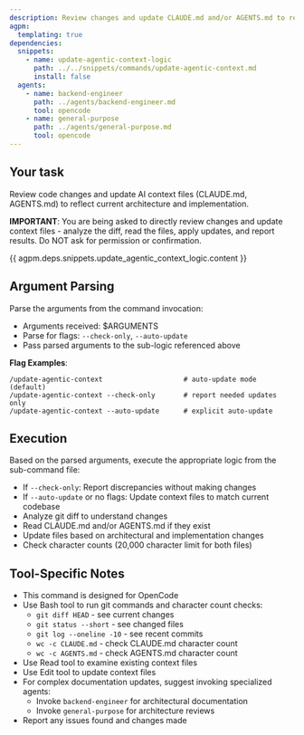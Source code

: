 ```yaml
---
description: Review changes and update CLAUDE.md and/or AGENTS.md to reflect current architecture
agpm:
  templating: true
dependencies:
  snippets:
    - name: update-agentic-context-logic
      path: ../../snippets/commands/update-agentic-context.md
      install: false
  agents:
    - name: backend-engineer
      path: ../agents/backend-engineer.md
      tool: opencode
    - name: general-purpose
      path: ../agents/general-purpose.md
      tool: opencode
---
```


## Your task

Review code changes and update AI context files (CLAUDE.md, AGENTS.md) to reflect current architecture and implementation.

**IMPORTANT**: You are being asked to directly review changes and update context files - analyze the diff, read the files, apply updates, and report results. Do NOT ask for permission or confirmation.

{{ agpm.deps.snippets.update_agentic_context_logic.content }}

## Argument Parsing

Parse the arguments from the command invocation:

- Arguments received: $ARGUMENTS
- Parse for flags: `--check-only`, `--auto-update`
- Pass parsed arguments to the sub-logic referenced above

**Flag Examples**:
```
/update-agentic-context                    # auto-update mode (default)
/update-agentic-context --check-only       # report needed updates only
/update-agentic-context --auto-update      # explicit auto-update
```

## Execution

Based on the parsed arguments, execute the appropriate logic from the sub-command file:

- If `--check-only`: Report discrepancies without making changes
- If `--auto-update` or no flags: Update context files to match current codebase
- Analyze git diff to understand changes
- Read CLAUDE.md and/or AGENTS.md if they exist
- Update files based on architectural and implementation changes
- Check character counts (20,000 character limit for both files)

## Tool-Specific Notes

- This command is designed for OpenCode
- Use Bash tool to run git commands and character count checks:
  * `git diff HEAD` - see current changes
  * `git status --short` - see changed files
  * `git log --oneline -10` - see recent commits
  * `wc -c CLAUDE.md` - check CLAUDE.md character count
  * `wc -c AGENTS.md` - check AGENTS.md character count
- Use Read tool to examine existing context files
- Use Edit tool to update context files
- For complex documentation updates, suggest invoking specialized agents:
  * Invoke `backend-engineer` for architectural documentation
  * Invoke `general-purpose` for architecture reviews
- Report any issues found and changes made
